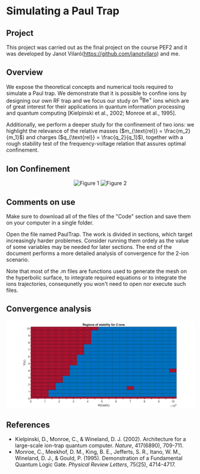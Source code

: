 # Simulating a Paul Trap
## Project

This project was carried out as the final project on the course PEF2 and it was developed by Janot Vilaró(https://github.com/janotvilaro) and me.

## Overview
We expose the theoretical concepts and numerical tools required to simulate a Paul trap. We demonstrate that it is possible to confine ions by designing our own RF trap and we focus our study on $^9\text{Be}^+$ ions which are of great interest for their applications in quantum information processing and quantum computing [Kielpinski et al., 2002; Monroe et al., 1995].

Additionally, we perform a deeper study for the confinement of two ions: we highlight the relevance of the relative masses ($m_{\text{rel}} = \frac{m_2}{m_1}$) and charges ($q_{\text{rel}} = \frac{q_2}{q_1}$), together with a rough stability test of the frequency-voltage relation that assures optimal confinement.

## Ion Confinement
<p align="center">
  <img src="Figures/2 ions.jpg" alt="Figure 1" width="400"/>
  <img src="Figures/7 ions.jpg" alt="Figure 2" width="400"/>
</p>

<p align="center">
  <gif src="Figures/Paul Trap gif.gif alt="Figure 3" width="400"/>
</p>

## Comments on use

Make sure to download all of the files of the "Code" section and save them on your computer in a single folder. 

Open the file named PaulTrap. The work is divided in sections, which target increasingly harder problemes. Consider running them ordely as the value of some variables may be needed for later sections. The end of the document performs a more detailed analysis of convergence for the 2-ion scenario.

Note that most of the .m files are functions used to generate the mesh on the hyperbolic surface, to integrate required equations or to integrate the ions trajectories, consequnetly you won't need to open nor execute such files.

## Convergence analysis

![Frequency vs Potential](Figures/stabilityfinale.jpg)

## References

- Kielpinski, D., Monroe, C., & Wineland, D. J. (2002). Architecture for a large-scale ion-trap quantum computer. *Nature*, 417(6890), 709-711.
- Monroe, C., Meekhof, D. M., King, B. E., Jefferts, S. R., Itano, W. M., Wineland, D. J., & Gould, P. (1995). Demonstration of a Fundamental Quantum Logic Gate. *Physical Review Letters*, 75(25), 4714-4717.
